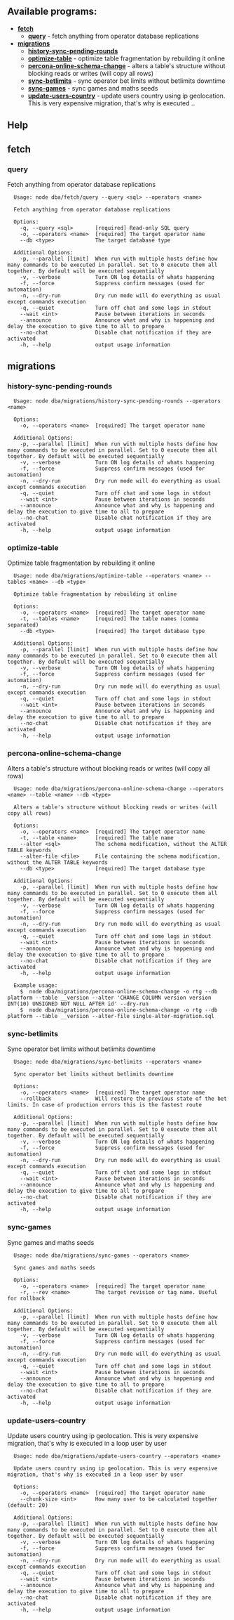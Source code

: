 ## Available programs:

* **[fetch](#fetch)**
    * **[query](#fetch-query)** - fetch anything from operator database replications
* **[migrations](#migrations)**
    * **[history-sync-pending-rounds](#migrations-history-sync-pending-rounds)** 
    * **[optimize-table](#migrations-optimize-table)** - optimize table fragmentation by rebuilding it online
    * **[percona-online-schema-change](#migrations-percona-online-schema-change)** - alters a table&#x27;s structure without blocking reads or writes (will copy all rows)
    * **[sync-betlimits](#migrations-sync-betlimits)** - sync operator bet limits without betlimits downtime
    * **[sync-games](#migrations-sync-games)** - sync games and maths seeds
    * **[update-users-country](#migrations-update-users-country)** - update users country using ip geolocation. This is very expensive migration, that&#x27;s why is executed ..

## Help
## <a name="fetch"></a>fetch
### <a name="fetch-query"></a>query
Fetch anything from operator database replications
```
  Usage: node dba/fetch/query --query <sql> --operators <name> 

  Fetch anything from operator database replications

  Options:
    -q, --query <sql>       [required] Read-only SQL query
    -o, --operators <name>  [required] The target operator name
    --db <type>             The target database type

  Additional Options:
    -p, --parallel [limit]  When run with multiple hosts define how many commands to be executed in parallel. Set to 0 execute them all together. By default will be executed sequentially
    -v, --verbose           Turn ON log details of whats happening
    -f, --force             Suppress confirm messages (used for automation)
    -n, --dry-run           Dry run mode will do everything as usual except commands execution
    -q, --quiet             Turn off chat and some logs in stdout
    --wait <int>            Pause between iterations in seconds
    --announce              Announce what and why is happening and delay the execution to give time to all to prepare
    --no-chat               Disable chat notification if they are activated
    -h, --help              output usage information
```
## <a name="migrations"></a>migrations
### <a name="migrations-history-sync-pending-rounds"></a>history-sync-pending-rounds

```
  Usage: node dba/migrations/history-sync-pending-rounds --operators <name> 

  Options:
    -o, --operators <name>  [required] The target operator name

  Additional Options:
    -p, --parallel [limit]  When run with multiple hosts define how many commands to be executed in parallel. Set to 0 execute them all together. By default will be executed sequentially
    -v, --verbose           Turn ON log details of whats happening
    -f, --force             Suppress confirm messages (used for automation)
    -n, --dry-run           Dry run mode will do everything as usual except commands execution
    -q, --quiet             Turn off chat and some logs in stdout
    --wait <int>            Pause between iterations in seconds
    --announce              Announce what and why is happening and delay the execution to give time to all to prepare
    --no-chat               Disable chat notification if they are activated
    -h, --help              output usage information
```
### <a name="migrations-optimize-table"></a>optimize-table
Optimize table fragmentation by rebuilding it online
```
  Usage: node dba/migrations/optimize-table --operators <name> --tables <name> --db <type> 

  Optimize table fragmentation by rebuilding it online

  Options:
    -o, --operators <name>  [required] The target operator name
    -t, --tables <name>     [required] The table names (comma separated)
    --db <type>             [required] The target database type

  Additional Options:
    -p, --parallel [limit]  When run with multiple hosts define how many commands to be executed in parallel. Set to 0 execute them all together. By default will be executed sequentially
    -v, --verbose           Turn ON log details of whats happening
    -f, --force             Suppress confirm messages (used for automation)
    -n, --dry-run           Dry run mode will do everything as usual except commands execution
    -q, --quiet             Turn off chat and some logs in stdout
    --wait <int>            Pause between iterations in seconds
    --announce              Announce what and why is happening and delay the execution to give time to all to prepare
    --no-chat               Disable chat notification if they are activated
    -h, --help              output usage information
```
### <a name="migrations-percona-online-schema-change"></a>percona-online-schema-change
Alters a table&#x27;s structure without blocking reads or writes (will copy all rows)
```
  Usage: node dba/migrations/percona-online-schema-change --operators <name> --table <name> --db <type> 

  Alters a table's structure without blocking reads or writes (will copy all rows)

  Options:
    -o, --operators <name>  [required] The target operator name
    -t, --table <name>      [required] The table name
    --alter <sql>           The schema modification, without the ALTER TABLE keywords
    --alter-file <file>     File containing the schema modification, without the ALTER TABLE keywords
    --db <type>             [required] The target database type

  Additional Options:
    -p, --parallel [limit]  When run with multiple hosts define how many commands to be executed in parallel. Set to 0 execute them all together. By default will be executed sequentially
    -v, --verbose           Turn ON log details of whats happening
    -f, --force             Suppress confirm messages (used for automation)
    -n, --dry-run           Dry run mode will do everything as usual except commands execution
    -q, --quiet             Turn off chat and some logs in stdout
    --wait <int>            Pause between iterations in seconds
    --announce              Announce what and why is happening and delay the execution to give time to all to prepare
    --no-chat               Disable chat notification if they are activated
    -h, --help              output usage information

  Example usage:
    $  node dba/migrations/percona-online-schema-change -o rtg --db platform --table __version --alter 'CHANGE COLUMN version version INT(10) UNSIGNED NOT NULL AFTER id' --dry-run
    $  node dba/migrations/percona-online-schema-change -o rtg --db platform --table __version --alter-file single-alter-migration.sql
```
### <a name="migrations-sync-betlimits"></a>sync-betlimits
Sync operator bet limits without betlimits downtime
```
  Usage: node dba/migrations/sync-betlimits --operators <name> 

  Sync operator bet limits without betlimits downtime

  Options:
    -o, --operators <name>  [required] The target operator name
    --rollback              Will restore the previous state of the bet limits. In case of production errors this is the fastest route

  Additional Options:
    -p, --parallel [limit]  When run with multiple hosts define how many commands to be executed in parallel. Set to 0 execute them all together. By default will be executed sequentially
    -v, --verbose           Turn ON log details of whats happening
    -f, --force             Suppress confirm messages (used for automation)
    -n, --dry-run           Dry run mode will do everything as usual except commands execution
    -q, --quiet             Turn off chat and some logs in stdout
    --wait <int>            Pause between iterations in seconds
    --announce              Announce what and why is happening and delay the execution to give time to all to prepare
    --no-chat               Disable chat notification if they are activated
    -h, --help              output usage information
```
### <a name="migrations-sync-games"></a>sync-games
Sync games and maths seeds
```
  Usage: node dba/migrations/sync-games --operators <name> 

  Sync games and maths seeds

  Options:
    -o, --operators <name>  [required] The target operator name
    -r, --rev <name>        The target revision or tag name. Useful for rollback

  Additional Options:
    -p, --parallel [limit]  When run with multiple hosts define how many commands to be executed in parallel. Set to 0 execute them all together. By default will be executed sequentially
    -v, --verbose           Turn ON log details of whats happening
    -f, --force             Suppress confirm messages (used for automation)
    -n, --dry-run           Dry run mode will do everything as usual except commands execution
    -q, --quiet             Turn off chat and some logs in stdout
    --wait <int>            Pause between iterations in seconds
    --announce              Announce what and why is happening and delay the execution to give time to all to prepare
    --no-chat               Disable chat notification if they are activated
    -h, --help              output usage information
```
### <a name="migrations-update-users-country"></a>update-users-country
Update users country using ip geolocation. This is very expensive migration, that&#x27;s why is executed in a loop user by user
```
  Usage: node dba/migrations/update-users-country --operators <name> 

  Update users country using ip geolocation. This is very expensive migration, that's why is executed in a loop user by user

  Options:
    -o, --operators <name>  [required] The target operator name
    --chunk-size <int>      How many user to be calculated together (default: 20)

  Additional Options:
    -p, --parallel [limit]  When run with multiple hosts define how many commands to be executed in parallel. Set to 0 execute them all together. By default will be executed sequentially
    -v, --verbose           Turn ON log details of whats happening
    -f, --force             Suppress confirm messages (used for automation)
    -n, --dry-run           Dry run mode will do everything as usual except commands execution
    -q, --quiet             Turn off chat and some logs in stdout
    --wait <int>            Pause between iterations in seconds
    --announce              Announce what and why is happening and delay the execution to give time to all to prepare
    --no-chat               Disable chat notification if they are activated
    -h, --help              output usage information
```
